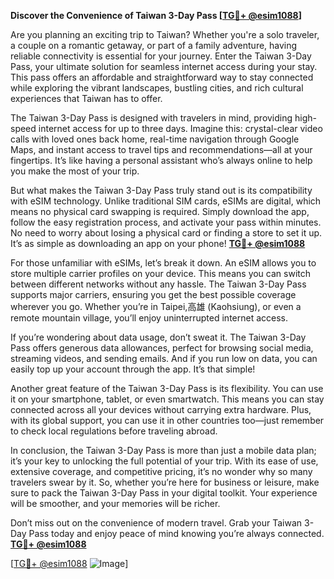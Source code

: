 **Discover the Convenience of Taiwan 3-Day Pass [[TG💪+ @esim1088](https://t.me/s/esim1088)]**

Are you planning an exciting trip to Taiwan? Whether you're a solo traveler, a couple on a romantic getaway, or part of a family adventure, having reliable connectivity is essential for your journey. Enter the Taiwan 3-Day Pass, your ultimate solution for seamless internet access during your stay. This pass offers an affordable and straightforward way to stay connected while exploring the vibrant landscapes, bustling cities, and rich cultural experiences that Taiwan has to offer.

The Taiwan 3-Day Pass is designed with travelers in mind, providing high-speed internet access for up to three days. Imagine this: crystal-clear video calls with loved ones back home, real-time navigation through Google Maps, and instant access to travel tips and recommendations—all at your fingertips. It’s like having a personal assistant who’s always online to help you make the most of your trip.

But what makes the Taiwan 3-Day Pass truly stand out is its compatibility with eSIM technology. Unlike traditional SIM cards, eSIMs are digital, which means no physical card swapping is required. Simply download the app, follow the easy registration process, and activate your pass within minutes. No need to worry about losing a physical card or finding a store to set it up. It’s as simple as downloading an app on your phone! **[TG💪+ @esim1088](https://t.me/s/esim1088)**

For those unfamiliar with eSIMs, let’s break it down. An eSIM allows you to store multiple carrier profiles on your device. This means you can switch between different networks without any hassle. The Taiwan 3-Day Pass supports major carriers, ensuring you get the best possible coverage wherever you go. Whether you’re in Taipei,高雄 (Kaohsiung), or even a remote mountain village, you’ll enjoy uninterrupted internet access.

If you’re wondering about data usage, don’t sweat it. The Taiwan 3-Day Pass offers generous data allowances, perfect for browsing social media, streaming videos, and sending emails. And if you run low on data, you can easily top up your account through the app. It’s that simple!

Another great feature of the Taiwan 3-Day Pass is its flexibility. You can use it on your smartphone, tablet, or even smartwatch. This means you can stay connected across all your devices without carrying extra hardware. Plus, with its global support, you can use it in other countries too—just remember to check local regulations before traveling abroad.

In conclusion, the Taiwan 3-Day Pass is more than just a mobile data plan; it’s your key to unlocking the full potential of your trip. With its ease of use, extensive coverage, and competitive pricing, it’s no wonder why so many travelers swear by it. So, whether you’re here for business or leisure, make sure to pack the Taiwan 3-Day Pass in your digital toolkit. Your experience will be smoother, and your memories will be richer.

Don’t miss out on the convenience of modern travel. Grab your Taiwan 3-Day Pass today and enjoy peace of mind knowing you’re always connected. **[TG💪+ @esim1088](https://t.me/s/esim1088)**

[[TG💪+ @esim1088](https://t.me/s/esim1088) ![Image](https://i.postimg.cc/Y0z9fWf4/image.png)]